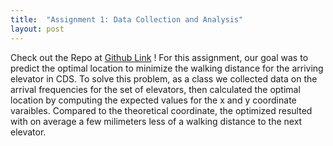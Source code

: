 ```yaml
---
title:  "Assignment 1: Data Collection and Analysis"
layout: post
---
```


Check out the Repo at [Github Link] ! For this assignment, our goal was to predict the optimal location to minimize the walking distance for the arriving elevator in CDS. To solve this problem, as a class we collected data on the arrival frequencies for the set of elevators, then calculated the optimal location by computing the expected values for the x and y coordinate varaibles. Compared to the theoretical coordinate, the optimized resulted with on average a few milimeters less of a walking distance to the next elevator.


[Github Link]: https://github.com/jniss1/jniss-assignment-0.git
